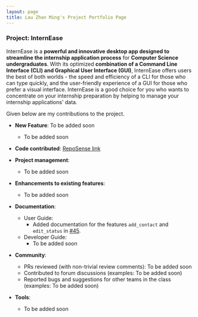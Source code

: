 ```yaml
---
layout: page
title: Lau Zhan Ming's Project Portfolio Page
---
```


### Project: InternEase

InternEase is a **powerful and innovative desktop app designed to streamline the internship application process** for **Computer Science undergraduates**. With its optimized **combination of a Command Line Interface (CLI) and Graphical User Interface (GUI)**, InternEase offers users the best of both worlds - the speed and efficiency of a CLI for those who can type quickly, and the user-friendly experience of a GUI for those who prefer a visual interface. InternEase is a good choice for you who wants to concentrate on your internship preparation by helping to manage your internship applications' data.

Given below are my contributions to the project.

* **New Feature**: To be added soon
    * To be added soon

* **Code contributed**: [RepoSense link](https://nus-cs2103-ay2223s2.github.io/tp-dashboard/?search=jianminglok&breakdown=true)

* **Project management**:
    * To be added soon

* **Enhancements to existing features**:
    * To be added soon

* **Documentation**:
    * User Guide:
        * Added documentation for the features `add_contact` and `edit_status` in [#45](https://github.com/AY2223S2-CS2103T-W15-4/tp/pull/45).
    * Developer Guide:
        * To be added soon 

* **Community**:
    * PRs reviewed (with non-trivial review comments): To be added soon
    * Contributed to forum discussions (examples: To be added soon)
    * Reported bugs and suggestions for other teams in the class (examples: To be added soon)

* **Tools**:
    * To be added soon

